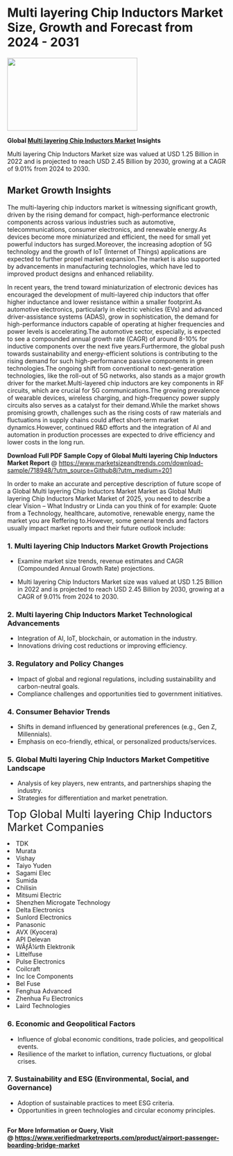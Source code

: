 <H1>Multi layering Chip Inductors Market Size, Growth and Forecast from 2024 - 2031</H1><img class="aligncenter size-medium wp-image-584254" src="https://thirdeyenews.in/wp-content/uploads/2024/09/Global-Market-Research-300x168.jpeg" alt="" width="300" height="168" /><p><strong>Global&nbsp;<a href="https://www.marketsizeandtrends.com/download-sample/718948/?utm_source=Github8j?utm_medium=201">Multi layering Chip Inductors Market</a> Insights</strong></p><p>Multi layering Chip Inductors Market size was valued at USD 1.25 Billion in 2022 and is projected to reach USD 2.45 Billion by 2030, growing at a CAGR of 9.01% from 2024 to 2030.</p><p><h2>Market Growth Insights</h2> <p>The multi-layering chip inductors market is witnessing significant growth, driven by the rising demand for compact, high-performance electronic components across various industries such as automotive, telecommunications, consumer electronics, and renewable energy.As devices become more miniaturized and efficient, the need for small yet powerful inductors has surged.Moreover, the increasing adoption of 5G technology and the growth of IoT (Internet of Things) applications are expected to further propel market expansion.The market is also supported by advancements in manufacturing technologies, which have led to improved product designs and enhanced reliability.</p> <p>In recent years, the trend toward miniaturization of electronic devices has encouraged the development of multi-layered chip inductors that offer higher inductance and lower resistance within a smaller footprint.As automotive electronics, particularly in electric vehicles (EVs) and advanced driver-assistance systems (ADAS), grow in sophistication, the demand for high-performance inductors capable of operating at higher frequencies and power levels is accelerating.The automotive sector, especially, is expected to see a compounded annual growth rate (CAGR) of around 8-10% for inductive components over the next five years.Furthermore, the global push towards sustainability and energy-efficient solutions is contributing to the rising demand for such high-performance passive components in green technologies.The ongoing shift from conventional to next-generation technologies, like the roll-out of 5G networks, also stands as a major growth driver for the market.Multi-layered chip inductors are key components in RF circuits, which are crucial for 5G communications.The growing prevalence of wearable devices, wireless charging, and high-frequency power supply circuits also serves as a catalyst for their demand.While the market shows promising growth, challenges such as the rising costs of raw materials and fluctuations in supply chains could affect short-term market dynamics.However, continued R&D efforts and the integration of AI and automation in production processes are expected to drive efficiency and lower costs in the long run.<p><span class=""><strong>Download Full PDF Sample Copy of Global Multi layering Chip Inductors Market Report</strong> @ <a href="https://www.marketsizeandtrends.com/download-sample/718948/?utm_source=Github8j?utm_medium=201" target="_blank">https://www.marketsizeandtrends.com/download-sample/718948/?utm_source=Github8j?utm_medium=201</a></span></p><p>In order to make an accurate and perceptive description of future scope of a Global&nbsp;Multi layering Chip Inductors Market Market as Global&nbsp;Multi layering Chip Inductors Market Market of 2025, you need to describe a clear Vision &ndash; What Industry or Linda can you think of for example: Quote from a Technology, healthcare, automotive, renewable energy, name the market you are Reffering to.However, some general trends and factors usually impact market reports and their future outlook include:</p><h3>1.&nbsp;<strong>Multi layering Chip Inductors Market Growth Projections</strong></h3><ul><li>Examine market size trends, revenue estimates and CAGR (Compounded Annual Growth Rate) projections.</li><li><p>Multi layering Chip Inductors Market size was valued at USD 1.25 Billion in 2022 and is projected to reach USD 2.45 Billion by 2030, growing at a CAGR of 9.01% from 2024 to 2030.</p></li></ul><h3>2.&nbsp;<strong>Multi layering Chip Inductors Market Technological Advancements</strong></h3><ul><li>Integration of AI, IoT, blockchain, or automation in the industry.</li><li>Innovations driving cost reductions or improving efficiency.</li></ul><h3>3.&nbsp;<strong>Regulatory and Policy Changes</strong></h3><ul><li>Impact of global and regional regulations, including sustainability and carbon-neutral goals.</li><li>Compliance challenges and opportunities tied to government initiatives.</li></ul><h3>4.&nbsp;<strong>Consumer Behavior Trends</strong></h3><ul><li>Shifts in demand influenced by generational preferences (e.g., Gen Z, Millennials).</li><li>Emphasis on eco-friendly, ethical, or personalized products/services.</li></ul><h3>5.&nbsp;<strong>Global Multi layering Chip Inductors Market Competitive Landscape</strong></h3><ul><li>Analysis of key players, new entrants, and partnerships shaping the industry.</li><li>Strategies for differentiation and market penetration.</li></ul><p data-pm-slice="1 1 []"><span style="color: inherit; font-family: inherit; font-size: 25px;">Top Global Multi layering Chip Inductors Market Companies</span></p><div class="" data-test-id=""><p><li>TDK</li><li> Murata</li><li> Vishay</li><li> Taiyo Yuden</li><li> Sagami Elec</li><li> Sumida</li><li> Chilisin</li><li> Mitsumi Electric</li><li> Shenzhen Microgate Technology</li><li> Delta Electronics</li><li> Sunlord Electronics</li><li> Panasonic</li><li> AVX (Kyocera)</li><li> API Delevan</li><li> WÃƒÂ¼rth Elektronik</li><li> Littelfuse</li><li> Pulse Electronics</li><li> Coilcraft</li><li> Inc Ice Components</li><li> Bel Fuse</li><li> Fenghua Advanced</li><li> Zhenhua Fu Electronics</li><li> Laird Technologies</li></p></div><h3>6.&nbsp;<strong>Economic and Geopolitical Factors</strong></h3><ul><li>Influence of global economic conditions, trade policies, and geopolitical events.</li><li>Resilience of the market to inflation, currency fluctuations, or global crises.</li></ul><h3>7.&nbsp;<strong>Sustainability and ESG (Environmental, Social, and Governance)</strong></h3><ul><li>Adoption of sustainable practices to meet ESG criteria.</li><li>Opportunities in green technologies and circular economy principles.</li></ul><h2><strong style="font-size: 14px;">For More Information or Query, Visit @&nbsp;</strong><a style="background-color: #ffffff; font-size: 14px;" href="https://www.marketsizeandtrends.com/report/multi-layering-chip-inductors-market/" target="_blank">https://www.verifiedmarketreports.com/product/airport-passenger-boarding-bridge-market</a></h2>